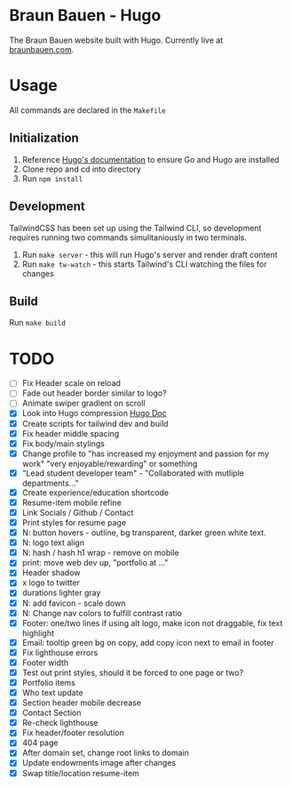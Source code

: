 # Braun Bauen - Hugo
The Braun Bauen website built with Hugo. Currently live at [braunbauen.com]().

# Usage
All commands are declared in the `Makefile`

## Initialization
1. Reference [Hugo's documentation](https://gohugo.io/installation/macos/) to ensure Go and Hugo are installed
1. Clone repo and cd into directory
2. Run `npm install`

## Development
TailwindCSS has been set up using the Tailwind CLI, so development requires running two commands simulitaniously in two terminals.
1. Run `make server` - this will run Hugo's server and render draft content
2. Run `make tw-watch` - this starts Tailwind's CLI watching the files for changes

## Build
Run `make build`


# TODO
- [ ] Fix Header scale on reload
- [ ] Fade out header border similar to logo?
- [ ] Animate swiper gradient on scroll 
- [x] Look into Hugo compression [Hugo Doc](https://gohugo.io/hugo-pipes/postprocess/)
- [x] Create scripts for tailwind dev and build
- [x] Fix header middle spacing
- [x] Fix body/main stylings
- [x] Change profile to "has increased my enjoyment and passion for my work" "very enjoyable/rewarding" or something
- [x] "Lead student developer team" - "Collaborated with mutliple departments..."
- [x] Create experience/education shortcode
- [x] Resume-item mobile refine
- [x] Link Socials / Github / Contact
- [x] Print styles for resume page
- [x] N: button hovers - outline, bg transparent, darker green white text.
- [x] N: logo text align
- [x] N: hash / hash h1 wrap - remove on mobile
- [x] print: move web dev up, "portfolio at ..."
- [x] Header shadow
- [x] x logo to twitter
- [x] durations lighter gray
- [x] N: add favicon - scale down
- [x] N: Change nav colors to fulfill contrast ratio
- [x] Footer: one/two lines if using alt logo, make icon not draggable, fix text highlight
- [x] Email: tooltip green bg on copy, add copy icon next to email in footer
- [x] Fix lighthouse errors
- [x] Footer width
- [x] Test out print styles, should it be forced to one page or two?
- [x] Portfolio items
- [x] Who text update
- [x] Section header mobile decrease
- [x] Contact Section
- [x] Re-check lighthouse
- [x] Fix header/footer resolution
- [x] 404 page
- [x] After domain set, change root links to domain
- [x] Update endowments image after changes
- [x] Swap title/location resume-item
